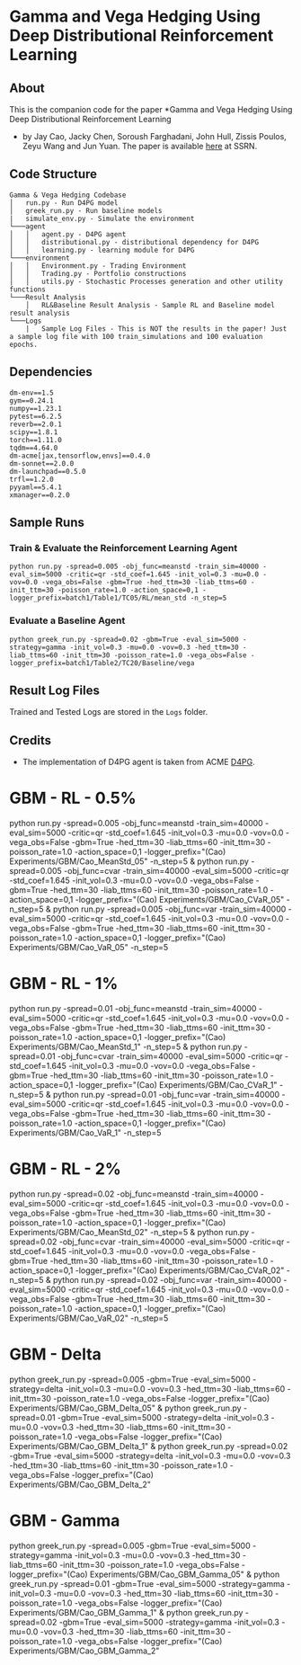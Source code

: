# Gamma and Vega Hedging Using Deep Distributional Reinforcement Learning

## About

This is the companion code for the paper *Gamma and Vega Hedging Using Deep Distributional Reinforcement Learning
* by Jay Cao, Jacky Chen, Soroush Farghadani, John Hull, Zissis Poulos, Zeyu Wang and Jun Yuan. The paper is available [here](https://papers.ssrn.com/sol3/papers.cfm?abstract_id=4106814) at SSRN.

## Code Structure
```
Gamma & Vega Hedging Codebase
│   run.py - Run D4PG model
│   greek_run.py - Run baseline models
|   simulate_env.py - Simulate the environment
└───agent
│   │   agent.py - D4PG agent
│   │   distributional.py - distributional dependency for D4PG
│   │   learning.py - learning module for D4PG
└───environment
│   │   Environment.py - Trading Environment
│   │   Trading.py - Portfolio constructions
│   │   utils.py - Stochastic Processes generation and other utility functions
└───Result Analysis
    │   RL&Baseline Result Analysis - Sample RL and Baseline model result analysis
└───Logs
    |   Sample Log Files - This is NOT the results in the paper! Just a sample log file with 100 train_simulations and 100 evaluation epochs.
```

## Dependencies
```
dm-env==1.5
gym==0.24.1
numpy==1.23.1
pytest==6.2.5
reverb==2.0.1
scipy==1.8.1
torch==1.11.0
tqdm==4.64.0
dm-acme[jax,tensorflow,envs]==0.4.0
dm-sonnet==2.0.0
dm-launchpad==0.5.0
trfl==1.2.0
pyyaml==5.4.1
xmanager==0.2.0
```

## Sample Runs
### Train & Evaluate the Reinforcement Learning Agent
```console
python run.py -spread=0.005 -obj_func=meanstd -train_sim=40000 -eval_sim=5000 -critic=qr -std_coef=1.645 -init_vol=0.3 -mu=0.0 -vov=0.0 -vega_obs=False -gbm=True -hed_ttm=30 -liab_ttms=60 -init_ttm=30 -poisson_rate=1.0 -action_space=0,1 -logger_prefix=batch1/Table1/TC05/RL/mean_std -n_step=5
```

### Evaluate a Baseline Agent
```console
python greek_run.py -spread=0.02 -gbm=True -eval_sim=5000 -strategy=gamma -init_vol=0.3 -mu=0.0 -vov=0.3 -hed_ttm=30 -liab_ttms=60 -init_ttm=30 -poisson_rate=1.0 -vega_obs=False -logger_prefix=batch1/Table2/TC20/Baseline/vega
```

## Result Log Files

Trained and Tested Logs are stored in the `Logs` folder.

## Credits

* The implementation of D4PG agent is taken from ACME [D4PG](https://github.com/deepmind/acme/tree/master/acme/agents/tf/d4pg).





# GBM - RL - 0.5%
python run.py -spread=0.005 -obj_func=meanstd -train_sim=40000 -eval_sim=5000 -critic=qr -std_coef=1.645 -init_vol=0.3 -mu=0.0 -vov=0.0 -vega_obs=False -gbm=True -hed_ttm=30 -liab_ttms=60 -init_ttm=30 -poisson_rate=1.0 -action_space=0,1 -logger_prefix="(Cao) Experiments/GBM/Cao_MeanStd_05" -n_step=5 &
python run.py -spread=0.005 -obj_func=cvar -train_sim=40000 -eval_sim=5000 -critic=qr -std_coef=1.645 -init_vol=0.3 -mu=0.0 -vov=0.0 -vega_obs=False -gbm=True -hed_ttm=30 -liab_ttms=60 -init_ttm=30 -poisson_rate=1.0 -action_space=0,1 -logger_prefix="(Cao) Experiments/GBM/Cao_CVaR_05" -n_step=5 &
python run.py -spread=0.005 -obj_func=var -train_sim=40000 -eval_sim=5000 -critic=qr -std_coef=1.645 -init_vol=0.3 -mu=0.0 -vov=0.0 -vega_obs=False -gbm=True -hed_ttm=30 -liab_ttms=60 -init_ttm=30 -poisson_rate=1.0 -action_space=0,1 -logger_prefix="(Cao) Experiments/GBM/Cao_VaR_05" -n_step=5
# GBM - RL - 1%
python run.py -spread=0.01 -obj_func=meanstd -train_sim=40000 -eval_sim=5000 -critic=qr -std_coef=1.645 -init_vol=0.3 -mu=0.0 -vov=0.0 -vega_obs=False -gbm=True -hed_ttm=30 -liab_ttms=60 -init_ttm=30 -poisson_rate=1.0 -action_space=0,1 -logger_prefix="(Cao) Experiments/GBM/Cao_MeanStd_1" -n_step=5 &
python run.py -spread=0.01 -obj_func=cvar -train_sim=40000 -eval_sim=5000 -critic=qr -std_coef=1.645 -init_vol=0.3 -mu=0.0 -vov=0.0 -vega_obs=False -gbm=True -hed_ttm=30 -liab_ttms=60 -init_ttm=30 -poisson_rate=1.0 -action_space=0,1 -logger_prefix="(Cao) Experiments/GBM/Cao_CVaR_1" -n_step=5 &
python run.py -spread=0.01 -obj_func=var -train_sim=40000 -eval_sim=5000 -critic=qr -std_coef=1.645 -init_vol=0.3 -mu=0.0 -vov=0.0 -vega_obs=False -gbm=True -hed_ttm=30 -liab_ttms=60 -init_ttm=30 -poisson_rate=1.0 -action_space=0,1 -logger_prefix="(Cao) Experiments/GBM/Cao_VaR_1" -n_step=5
# GBM - RL - 2%
python run.py -spread=0.02 -obj_func=meanstd -train_sim=40000 -eval_sim=5000 -critic=qr -std_coef=1.645 -init_vol=0.3 -mu=0.0 -vov=0.0 -vega_obs=False -gbm=True -hed_ttm=30 -liab_ttms=60 -init_ttm=30 -poisson_rate=1.0 -action_space=0,1 -logger_prefix="(Cao) Experiments/GBM/Cao_MeanStd_02" -n_step=5 &
python run.py -spread=0.02 -obj_func=cvar -train_sim=40000 -eval_sim=5000 -critic=qr -std_coef=1.645 -init_vol=0.3 -mu=0.0 -vov=0.0 -vega_obs=False -gbm=True -hed_ttm=30 -liab_ttms=60 -init_ttm=30 -poisson_rate=1.0 -action_space=0,1 -logger_prefix="(Cao) Experiments/GBM/Cao_CVaR_02" -n_step=5 &
python run.py -spread=0.02 -obj_func=var -train_sim=40000 -eval_sim=5000 -critic=qr -std_coef=1.645 -init_vol=0.3 -mu=0.0 -vov=0.0 -vega_obs=False -gbm=True -hed_ttm=30 -liab_ttms=60 -init_ttm=30 -poisson_rate=1.0 -action_space=0,1 -logger_prefix="(Cao) Experiments/GBM/Cao_VaR_02" -n_step=5

# GBM - Delta
python greek_run.py -spread=0.005 -gbm=True -eval_sim=5000 -strategy=delta -init_vol=0.3 -mu=0.0 -vov=0.3 -hed_ttm=30 -liab_ttms=60 -init_ttm=30 -poisson_rate=1.0 -vega_obs=False -logger_prefix="(Cao) Experiments/GBM/Cao_GBM_Delta_05" &
python greek_run.py -spread=0.01  -gbm=True -eval_sim=5000 -strategy=delta -init_vol=0.3 -mu=0.0 -vov=0.3 -hed_ttm=30 -liab_ttms=60 -init_ttm=30 -poisson_rate=1.0 -vega_obs=False -logger_prefix="(Cao) Experiments/GBM/Cao_GBM_Delta_1" &
python greek_run.py -spread=0.02  -gbm=True -eval_sim=5000 -strategy=delta -init_vol=0.3 -mu=0.0 -vov=0.3 -hed_ttm=30 -liab_ttms=60 -init_ttm=30 -poisson_rate=1.0 -vega_obs=False -logger_prefix="(Cao) Experiments/GBM/Cao_GBM_Delta_2" 

# GBM - Gamma
python greek_run.py -spread=0.005 -gbm=True -eval_sim=5000 -strategy=gamma -init_vol=0.3 -mu=0.0 -vov=0.3 -hed_ttm=30 -liab_ttms=60 -init_ttm=30 -poisson_rate=1.0 -vega_obs=False -logger_prefix="(Cao) Experiments/GBM/Cao_GBM_Gamma_05" &
python greek_run.py -spread=0.01  -gbm=True -eval_sim=5000 -strategy=gamma -init_vol=0.3 -mu=0.0 -vov=0.3 -hed_ttm=30 -liab_ttms=60 -init_ttm=30 -poisson_rate=1.0 -vega_obs=False -logger_prefix="(Cao) Experiments/GBM/Cao_GBM_Gamma_1" &
python greek_run.py -spread=0.02  -gbm=True -eval_sim=5000 -strategy=gamma -init_vol=0.3 -mu=0.0 -vov=0.3 -hed_ttm=30 -liab_ttms=60 -init_ttm=30 -poisson_rate=1.0 -vega_obs=False -logger_prefix="(Cao) Experiments/GBM/Cao_GBM_Gamma_2" 
